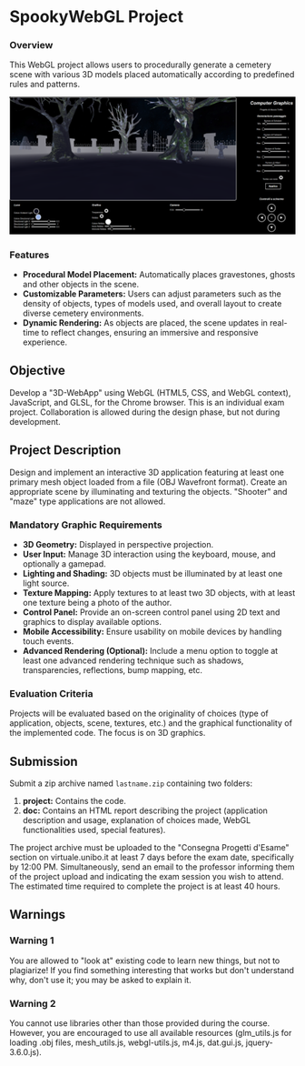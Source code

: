 # SpookyWebGL Project


### Overview
This WebGL project allows users to procedurally generate a cemetery scene with various 3D models placed automatically according to predefined rules and patterns.

![alt text](https://github.com/alessiotrof/SpookyWebGL/blob/main/doc/imgs/interfaccia_pc.png?raw=true)

### Features
- **Procedural Model Placement:** Automatically places gravestones, ghosts and other objects in the scene.
- **Customizable Parameters:** Users can adjust parameters such as the density of objects, types of models used, and overall layout to create diverse cemetery environments.
- **Dynamic Rendering:** As objects are placed, the scene updates in real-time to reflect changes, ensuring an immersive and responsive experience.


## Objective
Develop a "3D-WebApp" using WebGL (HTML5, CSS, and WebGL context), JavaScript, and GLSL, for the Chrome browser. This is an individual exam project. Collaboration is allowed during the design phase, but not during development.

## Project Description
Design and implement an interactive 3D application featuring at least one primary mesh object loaded from a file (OBJ Wavefront format). Create an appropriate scene by illuminating and texturing the objects. "Shooter" and "maze" type applications are not allowed.

### Mandatory Graphic Requirements
- **3D Geometry:** Displayed in perspective projection.
- **User Input:** Manage 3D interaction using the keyboard, mouse, and optionally a gamepad.
- **Lighting and Shading:** 3D objects must be illuminated by at least one light source.
- **Texture Mapping:** Apply textures to at least two 3D objects, with at least one texture being a photo of the author.
- **Control Panel:** Provide an on-screen control panel using 2D text and graphics to display available options.
- **Mobile Accessibility:** Ensure usability on mobile devices by handling touch events.
- **Advanced Rendering (Optional):** Include a menu option to toggle at least one advanced rendering technique such as shadows, transparencies, reflections, bump mapping, etc.

### Evaluation Criteria
Projects will be evaluated based on the originality of choices (type of application, objects, scene, textures, etc.) and the graphical functionality of the implemented code. The focus is on 3D graphics.

## Submission
Submit a zip archive named `lastname.zip` containing two folders:
1. **project:** Contains the code.
2. **doc:** Contains an HTML report describing the project (application description and usage, explanation of choices made, WebGL functionalities used, special features).

The project archive must be uploaded to the "Consegna Progetti d'Esame" section on virtuale.unibo.it at least 7 days before the exam date, specifically by 12:00 PM. Simultaneously, send an email to the professor informing them of the project upload and indicating the exam session you wish to attend. The estimated time required to complete the project is at least 40 hours.

## Warnings

### Warning 1
You are allowed to "look at" existing code to learn new things, but not to plagiarize! If you find something interesting that works but don't understand why, don't use it; you may be asked to explain it.

### Warning 2
You cannot use libraries other than those provided during the course. However, you are encouraged to use all available resources (glm_utils.js for loading .obj files, mesh_utils.js, webgl-utils.js, m4.js, dat.gui.js, jquery-3.6.0.js).

